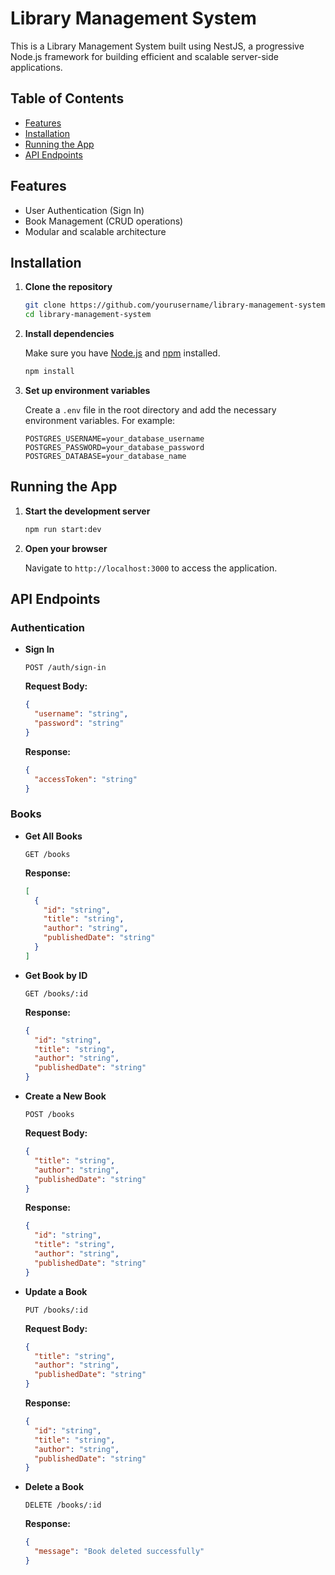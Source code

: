 # Library Management System

This is a Library Management System built using NestJS, a progressive Node.js framework for building efficient and scalable server-side applications.

## Table of Contents

- [Features](#features)
- [Installation](#installation)
- [Running the App](#running-the-app)
- [API Endpoints](#api-endpoints)

## Features

- User Authentication (Sign In)
- Book Management (CRUD operations)
- Modular and scalable architecture

## Installation

1. **Clone the repository**

   ```bash
   git clone https://github.com/yourusername/library-management-system.git
   cd library-management-system
   ```

2. **Install dependencies**

   Make sure you have [Node.js](https://nodejs.org/) and [npm](https://www.npmjs.com/) installed.

   ```bash
   npm install
   ```

3. **Set up environment variables**

   Create a `.env` file in the root directory and add the necessary environment variables. For example:

   ```plaintext
   POSTGRES_USERNAME=your_database_username
   POSTGRES_PASSWORD=your_database_password
   POSTGRES_DATABASE=your_database_name
   ```

## Running the App

1. **Start the development server**

   ```bash
   npm run start:dev
   ```

2. **Open your browser**

   Navigate to `http://localhost:3000` to access the application.

## API Endpoints

### Authentication

- **Sign In**

  ```http
  POST /auth/sign-in
  ```

  **Request Body:**

  ```json
  {
    "username": "string",
    "password": "string"
  }
  ```

  **Response:**

  ```json
  {
    "accessToken": "string"
  }
  ```

### Books

- **Get All Books**

  ```http
  GET /books
  ```

  **Response:**

  ```json
  [
    {
      "id": "string",
      "title": "string",
      "author": "string",
      "publishedDate": "string"
    }
  ]
  ```

- **Get Book by ID**

  ```http
  GET /books/:id
  ```

  **Response:**

  ```json
  {
    "id": "string",
    "title": "string",
    "author": "string",
    "publishedDate": "string"
  }
  ```

- **Create a New Book**

  ```http
  POST /books
  ```

  **Request Body:**

  ```json
  {
    "title": "string",
    "author": "string",
    "publishedDate": "string"
  }
  ```

  **Response:**

  ```json
  {
    "id": "string",
    "title": "string",
    "author": "string",
    "publishedDate": "string"
  }
  ```

- **Update a Book**

  ```http
  PUT /books/:id
  ```

  **Request Body:**

  ```json
  {
    "title": "string",
    "author": "string",
    "publishedDate": "string"
  }
  ```

  **Response:**

  ```json
  {
    "id": "string",
    "title": "string",
    "author": "string",
    "publishedDate": "string"
  }
  ```

- **Delete a Book**

  ```http
  DELETE /books/:id
  ```

  **Response:**

  ```json
  {
    "message": "Book deleted successfully"
  }
  ```
  
